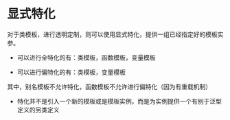 # 显式特化

对于类模板，进行透明定制，则可以使用显式特化，提供一组已经指定好的模板实参。

* 可以进行全特化的有：类模板，函数模板，变量模板

* 可以进行偏特化的有：类模板，变量模板

其中，别名模板不允许特化，函数模板不允许进行偏特化（因为有重载机制）

* 特化并不是引入一个新的模板或是模板实例，而是为实例提供一个有别于泛型定义的另类定义